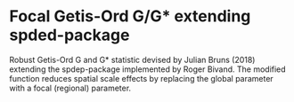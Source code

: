 # Focal Getis-Ord G/G* extending spded-package
Robust Getis-Ord G and G* statistic devised by Julian Bruns (2018) extending the spdep-package implemented by Roger Bivand. The modified function reduces spatial scale effects by replacing the global parameter with a focal (regional) parameter.
